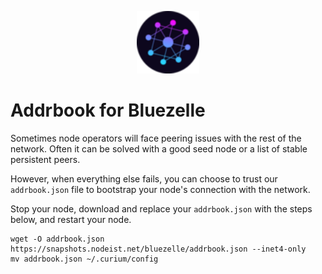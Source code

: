 <p align="center">
  <img height="100" height="auto" src="https://raw.githubusercontent.com/Nodeist/Kurulumlar/main/logos/bluezelle.png">
</p>


# Addrbook for Bluezelle

Sometimes node operators will face peering issues with the rest of the network. Often it can be solved with a good seed node or a list of stable persistent peers.

However, when everything else fails, you can choose to trust our `addrbook.json` file to bootstrap your node's connection with the network.

Stop your node, download and replace your `addrbook.json` with the steps below, and restart your node.


```
wget -O addrbook.json https://snapshots.nodeist.net/bluezelle/addrbook.json --inet4-only
mv addrbook.json ~/.curium/config
```
